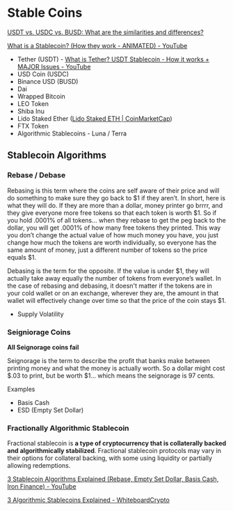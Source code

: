 # Stable Coins

[USDT vs. USDC vs. BUSD: What are the similarities and differences?](https://cointelegraph.com/learn/usdt-vs-usdc-vs-busd-what-are-the-similarities-and-differences)

[What is a Stablecoin? (How they work - ANIMATED) - YouTube](https://www.youtube.com/watch?v=pGzfexGmuVw)

- Tether (USDT) - [What is Tether? USDT Stablecoin - How it works + MAJOR Issues - YouTube](https://www.youtube.com/watch?v=cK8bAA6H5PY)
- USD Coin (USDC)
- Binance USD (BUSD)
- Dai
- Wrapped Bitcoin
- LEO Token
- Shiba Inu
- Lido Staked Ether ([Lido Staked ETH | CoinMarketCap](https://coinmarketcap.com/currencies/steth/))
- FTX Token
- Algorithmic Stablecoins - Luna / Terra

## Stablecoin Algorithms

### Rebase / Debase

Rebasing is this term where the coins are self aware of their price and will do something to make sure they go back to $1 if they aren’t. In short, here is what they will do. If they are more than a dollar, money printer go brrrr, and they give everyone more free tokens so that each token is worth $1. So if you hold .0001% of all tokens… when they rebase to get the peg back to the dollar, you will get .0001% of how many free tokens they printed. This way you don’t change the actual value of how much money you have, you just change how much the tokens are worth individually, so everyone has the same amount of money, just a different number of tokens so the price equals $1.

Debasing is the term for the opposite. If the value is under $1, they will actually take away equally the number of tokens from everyone’s wallet. In the case of rebasing and debasing, it doesn't matter if the tokens are in your cold wallet or on an exchange, wherever they are, the amount in that wallet will effectively change over time so that the price of the coin stays $1.

- Supply Volatility

### Seigniorage Coins

**All Seignorage coins fail**

Seignorage is the term to describe the profit that banks make between printing money and what the money is actually worth. So a dollar might cost $.03 to print, but be worth $1… which means the seignorage is 97 cents.

Examples

- Basis Cash
- ESD (Empty Set Dollar)

### Fractionally Algorithmic Stablecoin

Fractional stablecoin is **a type of cryptocurrency that is collaterally backed and algorithmically stabilized**. Fractional stablecoin protocols may vary in their options for collateral backing, with some using liquidity or partially allowing redemptions.

[3 Stablecoin Algorithms Explained (Rebase, Empty Set Dollar, Basis Cash, Iron Finance) - YouTube](https://www.youtube.com/watch?v=S7-rfvpEpJs)

[3 Algorithmic Stablecoins Explained - WhiteboardCrypto](https://whiteboardcrypto.com/algorithmic-stablecoins-explained/)
